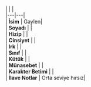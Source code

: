 |  |  |<br>|---|---|<br>| **İsim** | Gaylen|<br>| **Soyadı** | |<br>| **Hizip** | |<br>| **Cinsiyet** | |<br>| **Irk** | |<br>| **Sınıf** | |<br>| **Kütük** | |<br>| **Münasebet** | |<br>| **Karakter Betimi** | |<br>| **İlave Notlar** | Orta seviye hırsız|<br>